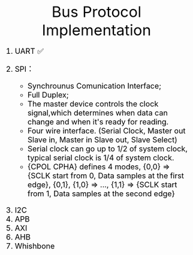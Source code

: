 <div style=" color: black; font-size: 40px; text-align: center; fond-weight: bold">
    Bus Protocol Implementation
</div>

<ol style=" color: black; font-size: 20px; fond-weight: bold">
    <li>UART ✅</li>
    <li>
        <p>
            SPI：   <ul>
            <li>Synchrounus Comunication Interface;</li>
            <li>Full Duplex;</li>
            <li>The master device controls the clock signal,which determines when data can change and when it's ready for reading.</li>
            <li>Four wire interface. (Serial Clock, Master out Slave in, Master in Slave out, Slave Select)</li>
            <li>Serial clock can go up to 1/2 of system clock, typical serial clock is 1/4 of system clock.</li>
            <li>{CPOL CPHA} defines 4 modes, {0,0} => {SCLK start from 0, Data samples at the first edge},  {0,1}, {1,0} => ..., {1,1} => {SCLK start from 1, Data samples at the second edge}</li>
            </ul>
        </p>
    </li>
    <li>I2C</li>
    <li>APB</li>
    <li>AXI</li>
    <li>AHB</li>
    <li>Whishbone</li>

</ol>
